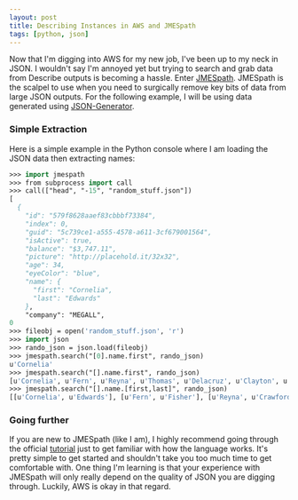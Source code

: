 ```yaml
---
layout: post
title: Describing Instances in AWS and JMESpath
tags: [python, json]
---
```


Now that I'm digging into AWS for my new job, I've been up to my neck in JSON.  I wouldn't say I'm annoyed yet but trying to search and grab data from Describe outputs is becoming a hassle. Enter [JMESpath](http://jmespath.org/).  JMESpath is the scalpel to use when you need to surgically remove key bits of data from large JSON outputs. For the following example, I will be using data generated using [JSON-Generator](http://json-generator.com).

### Simple Extraction

Here is a simple example in the Python console where I am loading the JSON data then extracting names:

```p
>>> import jmespath
>>> from subprocess import call
>>> call(["head", "-15", "random_stuff.json"])
[
  {
    "id": "579f8628aaef83cbbbf73384",
    "index": 0,
    "guid": "5c739ce1-a555-4578-a611-3cf679001564",
    "isActive": true,
    "balance": "$3,747.11",
    "picture": "http://placehold.it/32x32",
    "age": 34,
    "eyeColor": "blue",
    "name": {
      "first": "Cornelia",
      "last": "Edwards"
    },
    "company": "MEGALL",
0
>>> fileobj = open('random_stuff.json', 'r')
>>> import json
>>> rando_json = json.load(fileobj)
>>> jmespath.search("[0].name.first", rando_json)
u'Cornelia'
>>> jmespath.search("[].name.first", rando_json)
[u'Cornelia', u'Fern', u'Reyna', u'Thomas', u'Delacruz', u'Clayton', u'Nola']
>>> jmespath.search("[].name.[first,last]", rando_json)
[[u'Cornelia', u'Edwards'], [u'Fern', u'Fisher'], [u'Reyna', u'Crawford'], [u'Thomas', u'Sims'], [u'Delacruz', u'Owens'], [u'Clayton', u'Robertson'], [u'Nola', u'Lott']]
```

### Going further

If you are new to JMESpath (like I am), I highly recommend going through the official [tutorial](http://jmespath.org/tutorial.html) just to get familiar with how the language works.  It's pretty simple to get started and shouldn't take you too much time to get comfortable with.  One thing I'm learning is that your experience with JMESpath will only really depend on the quality of JSON you are digging through.  Luckily, AWS is okay in that regard.

